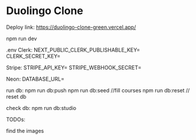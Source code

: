 # Duolingo Clone

Deploy link: https://duolingo-clone-green.vercel.app/

npm run dev

.env 
Clerk:
NEXT_PUBLIC_CLERK_PUBLISHABLE_KEY=
CLERK_SECRET_KEY=

Stripe:
STRIPE_API_KEY= 
STRIPE_WEBHOOK_SECRET=

Neon: 
DATABASE_URL=


run db: 
npm run db:push
npm run db:seed //fill courses
npm run db:reset // reset db


check db:
npm run db:studio



TODOs:

find the images 